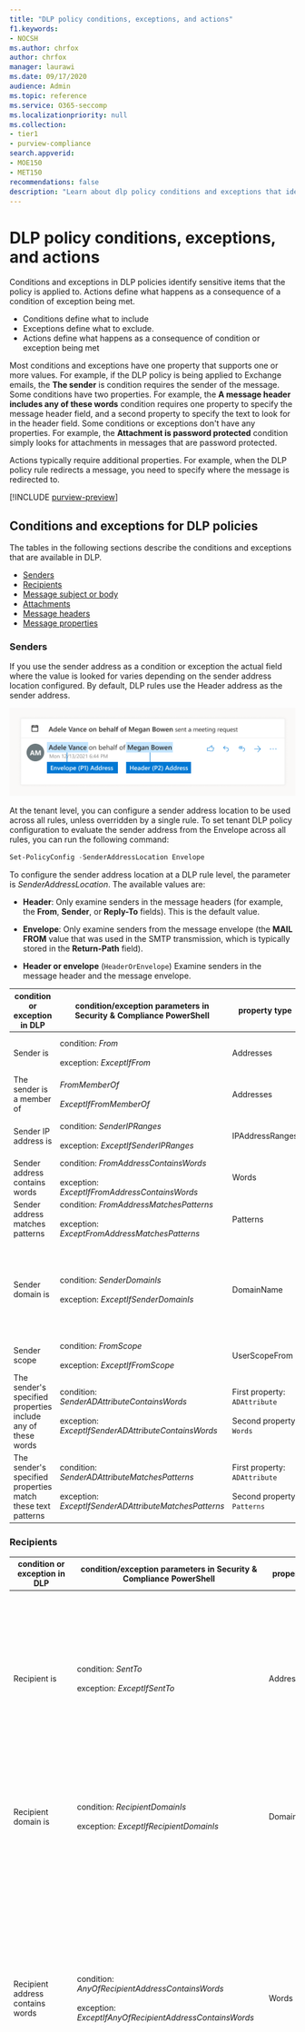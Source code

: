 ```yaml
---
title: "DLP policy conditions, exceptions, and actions"
f1.keywords:
- NOCSH
ms.author: chrfox
author: chrfox
manager: laurawi
ms.date: 09/17/2020
audience: Admin
ms.topic: reference
ms.service: O365-seccomp
ms.localizationpriority: null
ms.collection: 
- tier1
- purview-compliance
search.appverid:
- MOE150
- MET150
recommendations: false
description: "Learn about dlp policy conditions and exceptions that identify sensitive items that the policy is applied to."
---
```


# DLP policy conditions, exceptions, and actions

Conditions and exceptions in DLP policies identify sensitive items that the policy is applied to. Actions define what happens as a consequence of a condition of exception being met.

- Conditions define what to include
- Exceptions define what to exclude.
- Actions define what happens as a consequence of condition or exception being met

Most conditions and exceptions have one property that supports one or more values. For example, if the DLP policy is being applied to Exchange emails, the **The sender** is condition requires the sender of the message. Some conditions have two properties. For example, the **A message header includes any of these words** condition requires one property to specify the message header field, and a second property to specify the text to look for in the header field. Some conditions or exceptions don't have any properties. For example, the **Attachment is password protected** condition simply looks for attachments in messages that are password protected.

Actions typically require additional properties. For example, when the DLP policy rule redirects a message, you need to specify where the message is redirected to.
<!-- Some actions have multiple properties that are available or required. For example, when the rule adds a header field to the message header, you need to specify both the name and value of the header. When the rule adds a disclaimer to messages, you need to specify the disclaimer text, but you can also specify where to insert the text, or what to do if the disclaimer can't be added to the message. Typically, you can configure multiple actions in a rule, but some actions are exclusive. For example, one rule can't reject and redirect the same message.-->

[!INCLUDE [purview-preview](../includes/purview-preview.md)]

## Conditions and exceptions for DLP policies

The tables in the following sections describe the conditions and exceptions that are available in DLP.

- [Senders](#senders)
- [Recipients](#recipients)
- [Message subject or body](#message-subject-or-body)
- [Attachments](#attachments)
- [Message headers](#message-headers)
- [Message properties](#message-properties)

### Senders

If you use the sender address as a condition or exception the actual field where the value is looked for varies depending on the sender address location configured. By default,  DLP rules use the Header address as the sender address.

![Image of an email header showing the difference between the Envelope (P1) address and the Header (P2) address](../media/dlp-conditions-exceptions-meetinginvite-callouts.png)

At the tenant level, you can configure a sender address location to be used across all rules, unless overridden by a single rule. To set tenant DLP policy configuration to evaluate the sender address from the Envelope across all rules, you can run the following command:

```PowerShell
Set-PolicyConfig -SenderAddressLocation Envelope
```

To configure the sender address location at a DLP rule level, the parameter is *SenderAddressLocation*. The available values are:

- **Header**: Only examine senders in the message headers (for example, the **From**, **Sender**, or **Reply-To** fields). This is the default value.

- **Envelope**: Only examine senders from the message envelope (the **MAIL FROM** value that was used in the SMTP transmission, which is typically stored in the **Return-Path** field).

- **Header or envelope** (`HeaderOrEnvelope`) Examine senders in the message header and the message envelope.

|condition or exception in DLP|condition/exception parameters in Security & Compliance PowerShell|property type|description|
|---|---|---|---|
|Sender is|condition: *From* <br/><br/> exception: *ExceptIfFrom*|Addresses|Messages that are sent by the specified mailboxes, mail users, mail contacts, or Microsoft 365 groups in the organization.|
|The sender is a member of |*FromMemberOf* <br/><br/> *ExceptIfFromMemberOf*|Addresses|Messages that are sent by a member of the specified distribution group, mail-enabled security group, or Microsoft 365 group.|
|Sender IP address is|condition: *SenderIPRanges*<br/><br/> exception: *ExceptIfSenderIPRanges*|IPAddressRanges|Messages where the sender's IP address matches the specified IP address, or falls within the specified IP address range.|
|Sender address contains words|condition: *FromAddressContainsWords* <br/><br/> exception: *ExceptIfFromAddressContainsWords*|Words|Messages that contain the specified words in the sender's email address.|
|Sender address matches patterns|condition: *FromAddressMatchesPatterns* <br/><br/> exception: *ExceptFromAddressMatchesPatterns*|Patterns|Messages where the sender's email address contains text patterns that match the specified regular expressions.|
|Sender domain is|condition: *SenderDomainIs* <br/><br/> exception: *ExceptIfSenderDomainIs*|DomainName|Messages where the domain of the sender's email address matches the specified value. If you need to find sender domains that *contain* the specified domain (for example, any subdomain of a domain), use **The sender address matches**(*FromAddressMatchesPatterns*) condition and specify the domain by using the syntax: '\.domain\.com$'.|
|Sender scope|condition: *FromScope* <br/><br/> exception: *ExceptIfFromScope*|UserScopeFrom|Messages that are sent by either internal or external senders.|
|The sender's specified properties include any of these words|condition: *SenderADAttributeContainsWords* <br/><br/> exception: *ExceptIfSenderADAttributeContainsWords*|First property: `ADAttribute` <br/><br/> Second property: `Words`|Messages where the specified Active Directory attribute of the sender contains any of the specified words.|
|The sender's specified properties match these text patterns|condition: *SenderADAttributeMatchesPatterns* <br/><br/> exception: *ExceptIfSenderADAttributeMatchesPatterns*|First property: `ADAttribute` <br/><br/> Second property: `Patterns`|Messages where the specified Active Directory attribute of the sender contains text patterns that match the specified regular expressions.|

### Recipients

|condition or exception in DLP|condition/exception parameters in Security & Compliance PowerShell|property type|description|
|---|---|---|---|
|Recipient is|condition: *SentTo* <br/><br/> exception: *ExceptIfSentTo*|Addresses|Messages where one of the recipients is the specified mailbox, mail user, or mail contact in the organization. The recipients can be in the **To**, **Cc**, or **Bcc** fields of the message.|
|Recipient domain is|condition: *RecipientDomainIs* <br/><br/> exception: *ExceptIfRecipientDomainIs*|DomainName|Messages where the domain of the recipient's email address matches the specified value.|
|Recipient address contains words|condition: *AnyOfRecipientAddressContainsWords* <br/><br/> exception: *ExceptIfAnyOfRecipientAddressContainsWords*|Words|Messages that contain the specified words in the recipient's email address. <br/><br/>**Note**: This condition doesn't consider messages that are sent to recipient proxy addresses. It only matches messages that are sent to the recipient's primary email address.|
|Recipient address matches patterns|condition: *AnyOfRecipientAddressMatchesPatterns* <br/><br/> exception: *ExceptIfAnyOfRecipientAddressMatchesPatterns*|Patterns|Messages where a recipient's email address contains text patterns that match the specified regular expressions. <br/><br/> **Note**: This condition doesn't consider messages that are sent to recipient proxy addresses. It only matches messages that are sent to the recipient's primary email address.|
|Sent to member of|condition: *SentToMemberOf* <br/><br/> exception: *ExceptIfSentToMemberOf*|Addresses|Messages that contain recipients who are members of the specified distribution group, mail-enabled security group, or Microsoft 365 group. The group can be in the **To**, **Cc**, or **Bcc** fields of the message.|
|The recipient's specified properties include any of these words |*RecipientADAttributeContainsWords* <br/><br/> *ExceptIfRecipientADAttributeContainsWords*|First property: `ADAttribute` <br/><br/> Second property: `Words`|Messages where the specified Active Directory attribute of a recipient contains any of the specified words. <br/><br/> Note that the **Country** attribute requires the two-letter country code value (for example, DE for Germany).|
|The recipient's specified properties match these text patterns |*RecipientADAttributeMatchesPatterns* <br/><br/> *ExceptIfRecipientADAttributeMatchesPatterns*|First property: `ADAttribute` <br/><br/> Second property: `Patterns`|Messages where the specified Active Directory attribute of a recipient contains text patterns that match the specified regular expressions.|
|Recipient scope/Content is shared with|condition: *AccessScope* <br/><br/> exception: *ExceptIfAccessScope*|UserScopeFrom|Messages that are received by either internal or external recipients.|

### Message subject or body

|condition or exception in DLP|condition/exception parameters in Security & Compliance PowerShell|property type|description|
|---|---|---|---|
|Subject contains words or phrases|condition: *SubjectContainsWords* <br/> exception: *ExceptIf SubjectContainsWords*|Words|Messages that have the specified words in the Subject field.|
|Subject matches patterns|condition: *SubjectMatchesPatterns* <br/> exception: *ExceptIf SubjectMatchesPatterns*|Patterns|Messages where the Subject field contain text patterns that match the specified regular expressions.|
|Content contains|condition: *ContentContainsSensitiveInformation* <br/> exception *ExceptIfContentContainsSensitiveInformation*|SensitiveInformationTypes|Messages or documents that contain sensitive information as defined by Microsoft Purview Data Loss Prevention (DLP) policies.|
|Subject or Body matches pattern|condition: *SubjectOrBodyMatchesPatterns* <br/> exception: *ExceptIfSubjectOrBodyMatchesPatterns*|Patterns|Messages where the subject field or message body contains text patterns that match the specified regular expressions.|
|Subject or Body contains words|condition: *SubjectOrBodyContainsWords* <br/> exception: *ExceptIfSubjectOrBodyContainsWords*|Words|Messages that have the specified words in the subject field or message body|


### Attachments

|condition or exception in DLP|condition/exception parameters in Security & Compliance PowerShell|property type|description|
|---|---|---|---|
|Attachment is password protected|condition: *DocumentIsPasswordProtected* <br/><br/> exception: *ExceptIfDocumentIsPasswordProtected*|none|Messages where an attachment is password protected (and therefore can't be scanned). Password detection only works for Office documents, .PDF,.zip files, and .7z files.|
|Attachment's file extension is|condition: *ContentExtensionMatchesWords* <br/><br/> exception: *ExceptIfContentExtensionMatchesWords*|Words|Messages where an attachment's file extension matches any of the specified words.|
|Any email attachment's content could not be scanned|condition: *DocumentIsUnsupported* <br/><br/>exception: *ExceptIf DocumentIsUnsupported*|n/a|Messages where an attachment isn't natively recognized by Exchange Online.|
|Any email attachment's content didn't complete scanning|condition: *ProcessingLimitExceeded* <br/><br/> exception: *ExceptIfProcessingLimitExceeded*|n/a|Messages where the rules engine couldn't complete the scanning of the attachments. You can use this condition to create rules that work together to identify and process messages where the content couldn't be fully scanned.|
|Document name contains words|condition: *DocumentNameMatchesWords* <br/><br/> exception: *ExceptIfDocumentNameMatchesWords*|Words|Messages where an attachment's file name matches any of the specified words.|
|Document name matches patterns|condition: *DocumentNameMatchesPatterns* <br/><br/> exception: *ExceptIfDocumentNameMatchesPatterns*|Patterns|Messages where an attachment's file name contains text patterns that match the specified regular expressions. This is discontinued for SharePoint and OneDrive workloads. Existing rules can't be modified and new rules can't be created. Existing customers can continue to use this condition.|
|Document property is|condition: *ContentPropertyContainsWords* <br/><br/> exception: *ExceptIfContentPropertyContainsWords*|Words|Messages with documents where an attachment's custom property matches the given value.|
|Document size equals or is greater than|condition: *DocumentSizeOver* <br/><br/> exception: *ExceptIfDocumentSizeOver*|Size|Messages where any attachment is greater than or equal to the specified value.|
|Any attachment's content includes any of these words|condition: *DocumentContainsWords* <br/><br/> exception: *ExceptIfDocumentContainsWords*|`Words`|Messages where an attachment contains the specified words.|
|Any attachments content matches these text patterns|condition: *DocumentMatchesPatterns* <br/><br/> exception: *ExceptIfDocumentMatchesPatterns*|`Patterns`|Messages where an attachment contains text patterns that match the specified regular expressions.|

### Message Headers

|condition or exception in DLP|condition/exception parameters in Security & Compliance PowerShell|property type|description|
|---|---|---|---|
|Header contains words or phrases|condition: *HeaderContainsWords* <br/><br/> exception: *ExceptIfHeaderContainsWords*|Hash Table|Messages that contain the specified header field, and the value of that header field contains the specified words.|
|Header matches patterns|condition: *HeaderMatchesPatterns* <br/><br/> exception: *ExceptIfHeaderMatchesPatterns*|Hash Table|Messages that contain the specified header field, and the value of that header field contains the specified regular expressions.|

### Message properties

|condition or exception in DLP|condition/exception parameters in Security & Compliance PowerShell|property type|description|
|---|---|---|---|
|With importance|condition: *WithImportance* <br/><br/> exception: *ExceptIfWithImportance*|Importance|Messages that are marked with the specified importance level.|
|Content character set contains words|condition: *ContentCharacterSetContainsWords* <br/><br/> *ExceptIfContentCharacterSetContainsWords*|CharacterSets|Messages that have any of the specified character set names.|
|Has sender override|condition: *HasSenderOverride* <br/><br/> exception: *ExceptIfHasSenderOverride*|n/a|Messages where the sender has chosen to override a data loss prevention (DLP) policy. For more information about DLP policies see [Learn about data loss prevention](./dlp-learn-about-dlp.md)|
|Message type matches|condition: *MessageTypeMatches* <br/><br/> exception: *ExceptIfMessageTypeMatches*|MessageType|Messages of the specified type. **Note**: The available message types are Automatic reply, Auto-forward, Encrypted (S/MIME), Calendaring, Permission controlled (rights management), Voicemail, Signed, Read receipt, and Approval request. |
|The message size is greater than or equal to|condition: *MessageSizeOver* <br/><br/> exception: *ExceptIfMessageSizeOver*|`Size`|Messages where the total size (message plus attachments) is greater than or equal to the specified value. **Note**: Message size limits on mailboxes are evaluated before mail flow rules. A message that's too large for a mailbox will be rejected before a rule with this condition is able to act on the message.|

## Actions for DLP policies

This table describes the actions that are available in DLP.

|action in DLP|action parameters in Security & Compliance PowerShell|property type|description|
|---|---|---|---|
|Restrict access or encrypt content in Microsoft 365 locations|BlockAccess|First property: *Boolean* <br/><br/> Second property: *BlockAccessScope*|This will allow you to block the access or encrypt the content to the specified users.|
|Set header|SetHeader|First property: *Header Name* <br/><br/> Second property: *Header Value*|The SetHeader parameter specifies an action for the DLP rule that adds or modifies a header field and value in the message header. This parameter uses the syntax "HeaderName:HeaderValue". You can specify multiple header name and value pairs separated by commas|
|Remove header|RemoveHeader|First property: *MessageHeaderField*<br/><br/> Second property: *String*|The RemoveHeader parameter specifies an action for the DLP rule that removes a header field from the message header. This parameter uses the syntax "HeaderName" or "HeaderName:HeaderValue".You can specify multiple header names or header name and value pairs separated by commas|
|Redirect the message to specific users|*RedirectMessageTo*|Addresses|Redirects the message to the specified recipients. The message isn't delivered to the original recipients, and no notification is sent to the sender or the original recipients.|
|Forward the message for approval to sender's manager|Moderate|First property: *ModerateMessageByManager*<br/><br/> Second property: *Boolean*|The Moderate parameter specifies an action for the DLP rule that sends the email message to a moderator. This parameter uses the syntax: @{ModerateMessageByManager = <$true \|$false>;|
|Forward the message for approval to specific approvers|Moderate|First property: *ModerateMessageByUser*<br/><br/>Second property: *Addresses*|The Moderate parameter specifies an action for the DLP rule that sends the email message to a moderator. This parameter uses the syntax: @{ ModerateMessageByUser = @("emailaddress1","emailaddress2",..."emailaddressN")}|
|Add recipient|AddRecipients|First property: *Field*<br/><br/>Second property: *Addresses*|Adds one or more recipients to the To/Cc/Bcc field of the message. This parameter uses the syntax: @{<AddToRecipients \<CopyTo \| BlindCopyTo\> = "emailaddress"}|
|Add the sender's manager as recipient|AddRecipients|First property: *AddedManagerAction*<br/><br/>Second property: *Field*|Adds the sender's manager to the message as the specified recipient type (To, Cc, Bcc), or redirects the message to the sender's manager without notifying the sender or the recipient. This action only works if the sender's Manager attribute is defined in Active Directory. This parameter uses the syntax: @{AddManagerAsRecipientType = "\<To \| Cc \| Bcc\>"}|
Prepend subject|PrependSubject|String|Adds the specified text to the beginning of the Subject field of the message. Consider using a space or a colon (:) as the last character of the specified text to differentiate it from the original subject text.<br/><br/>To prevent the same string from being added to messages that already contain the text in the subject (for example, replies), add the "The subject contains words" (ExceptIfSubjectContainsWords) exception to the rule.|
|Apply HTML disclaimer|ApplyHtmlDisclaimer|First property: *Text*<br/><br/>Second property: *Location*<br/><br/>Third property: *Fallback action*|Applies the specified HTML disclaimer to the required location of the message.<br/><br/>This parameter uses the syntax: @{ Text = " " ; Location = \<Append \| Prepend\>; FallbackAction = \<Wrap \| Ignore \| Reject\> }|
|Remove message encryption and rights protection|RemoveRMSTemplate|n/a|Removes message encryption applied on an email|
|Deliver the message to the hosted quarantine |*Quarantine*|n/a| This action is currently in **public preview**. During this phase, emails quarantined by DLP policies will show policy type as ExchangeTransportRule.<br/><br/> Delivers the message to the quarantine in EOP. For more information, see [Quarantined email messages in EOP](/microsoft-365/security/office-365-security/quarantine-about).|
|Modify Subject|ModifySubject|PswsHashTable | Remove text from the subject line that matches a specific pattern and replace it with different text. See the example below. You can: <br/><br/>- **Replace** all matches in the subject with the replacement text <br/><br/>- **Append** to remove all matches in the subject and inserts the replacement text at the end of the subject. <br/><br/>- **Prepend** to remove all matches and inserts the replacement text at the beginning of the subject. See ModifySubject parameter in, /powershell/module/exchange/new-dlpcompliancerule|
